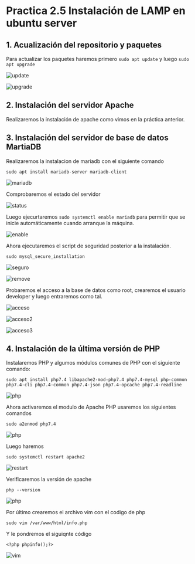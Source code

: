 # Practica 2.5 Instalación de LAMP en ubuntu server

## 1. Acualización del repositorio y paquetes

Para actualizar los paquetes haremos primero `sudo apt update` y luego `sudo apt upgrade`

![update](1_update.png)

![upgrade](2upgrade.png)

## 2. Instalación del servidor Apache

Realizaremos la instalación de apache como vimos en la práctica anterior.

## 3. Instalación del servidor de base de datos MartiaDB

Realizaremos la instalacion de mariadb con el siguiente comando

`sudo apt install mariadb-server mariadb-client`

![mariadb](3instalMDB.png)

Comprobaremos el estado del servidor

![status](4status.png)

Luego ejecurtaremos `sudo systemctl enable mariadb` para permitir que se inicie
automáticamente cuando arranque la máquina.

![enable](5enable.png) 

Ahora ejecutaremos el script de seguridad posterior a la instalación.

`sudo mysql_secure_installation`

![seguro](6secure.png)

![remove](7remove.png)

Probaremos el acceso a la base de datos como root, crearemos el usuario developer y luego entraremos como tal.

![acceso](8acceso.png)

![acceso2](9crenadodeveloper.png)

![acceso3](10accesodeveloper.png)

## 4. Instalación de la última versión de PHP

Instalaremos PHP y algumos módulos comunes de PHP con el siguiente comando:

`sudo apt install php7.4 libapache2-mod-php7.4 php7.4-mysql php-common php7.4-cli php7.4-common php7.4-json php7.4-opcache php7.4-readline`

![php](11php.png)

Ahora activaremos el modulo de Apache PHP usaremos los siguientes comandos

`sudo a2enmod php7.4`

![php](12.png)

Luego haremos

`sudo systemctl restart apache2`

![restart](13.png)

Verificaremos la versión de apache 

`php --version`

![php](14.png)

Por último crearemos el archivo vim con el codigo de php

`sudo vim /var/www/html/info.php`

Y le pondremos el siguiqnte código

`<?php phpinfo();?>`

![vim](15.png)

 
